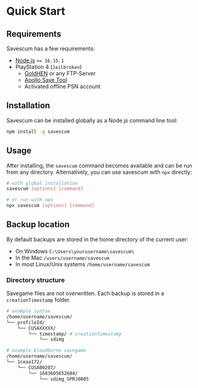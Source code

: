 # Quick Start

## Requirements

Savescum has a few requirements:

- [Node.js](https://nodejs.org/en/) `>= 16.15.1`
- PlayStation 4 (`Jailbroken`)
  - [GoldHEN](https://github.com/GoldHEN/GoldHEN) or any FTP-Server
  - [Apollo Save Tool](https://github.com/bucanero/apollo-ps4)
  - Activated offline PSN account 

## Installation

Savescum can be installed globally as a Node.js command line tool:

```sh
npm install -g savescum
```

## Usage

After installing, the `savescum` command becomes available and can be run from any directory. Alternatively, you can use savescum with `npx` directly:

```sh
# with global installation
savescum [options] [command]

# or run with npx
npx savescum [options] [command]
```

## Backup location

By default backups are stored in the home directory of the current user:

- On Windows `C:\Users\yourusername\savescum\`
- In the Mac `/users/username/savescum`
- In most Linux/Unix systems `/home/username/savescum`

### Directory structure

Savegame files are not overwritten. Each backup is stored in a `creationTimestamp` folder.

```sh
# example syntax
/home/username/savescum/
└── profileId/
    └── CUSAXXXXX/
        └── timestamp/ # creationTimestamp
            └── sdimg

# example bloodborne savegame
/home/username/savescum/
└── 1ceaa172/
    └── CUSA00207/
        └── 1683605652684/
            └── sdimg_SPRJ0005
```
